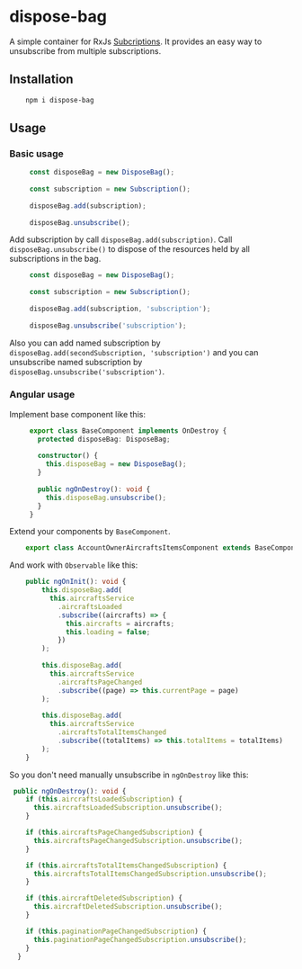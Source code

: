 # dispose-bag

A simple container for RxJs [Subcriptions](https://rxjs-dev.firebaseapp.com/api/index/class/Subscription).
It provides an easy way to unsubscribe from multiple subscriptions.

## Installation

````sh
    npm i dispose-bag
````

## Usage

### Basic usage

```ts
     const disposeBag = new DisposeBag();
    
     const subscription = new Subscription();
     
     disposeBag.add(subscription);
     
     disposeBag.unsubscribe();
```

Add subscription by call `disposeBag.add(subscription)`.
Call `disposeBag.unsubscribe()` to dispose of the resources held by all subscriptions in the bag. 

```ts
     const disposeBag = new DisposeBag();
    
     const subscription = new Subscription();
     
     disposeBag.add(subscription, 'subscription');
     
     disposeBag.unsubscribe('subscription');
```

Also you can add named subscription by `disposeBag.add(secondSubscription, 'subscription')`
and you can unsubscribe named subscription by `disposeBag.unsubscribe('subscription')`.


### Angular usage

Implement base component like this:

```ts
     export class BaseComponent implements OnDestroy {
       protected disposeBag: DisposeBag;
     
       constructor() {
         this.disposeBag = new DisposeBag();
       }
     
       public ngOnDestroy(): void {
         this.disposeBag.unsubscribe();
       }
     }
```

Extend your components by `BaseComponent`.

```ts
    export class AccountOwnerAircraftsItemsComponent extends BaseComponent implements OnInit {
```

And work with `Observable` like this:

```ts
    public ngOnInit(): void {
        this.disposeBag.add(
          this.aircraftsService
            .aircraftsLoaded
            .subscribe((aircrafts) => {
              this.aircrafts = aircrafts;
              this.loading = false;
            })
        );
    
        this.disposeBag.add(
          this.aircraftsService
            .aircraftsPageChanged
            .subscribe((page) => this.currentPage = page)
        );
    
        this.disposeBag.add(
          this.aircraftsService
            .aircraftsTotalItemsChanged
            .subscribe((totalItems) => this.totalItems = totalItems)
        );
    }
```

So you don't need manually unsubscribe in `ngOnDestroy` like this:

```ts
 public ngOnDestroy(): void {
    if (this.aircraftsLoadedSubscription) {
      this.aircraftsLoadedSubscription.unsubscribe();
    }

    if (this.aircraftsPageChangedSubscription) {
      this.aircraftsPageChangedSubscription.unsubscribe();
    }

    if (this.aircraftsTotalItemsChangedSubscription) {
      this.aircraftsTotalItemsChangedSubscription.unsubscribe();
    }

    if (this.aircraftDeletedSubscription) {
      this.aircraftDeletedSubscription.unsubscribe();
    }

    if (this.paginationPageChangedSubscription) {
      this.paginationPageChangedSubscription.unsubscribe();
    }
  }
```
